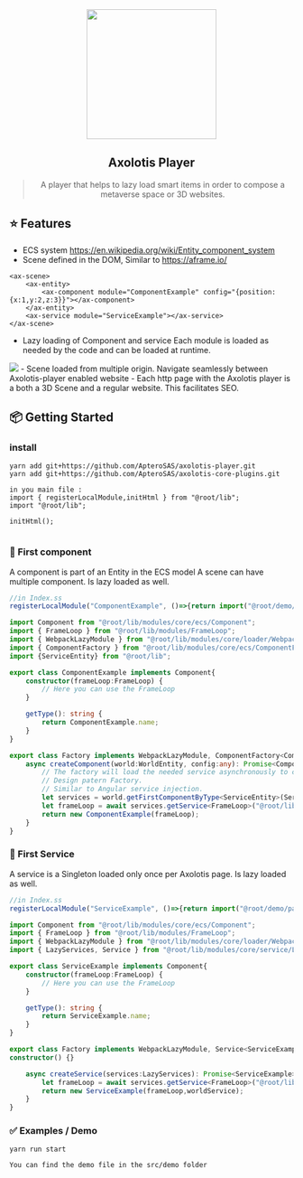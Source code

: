  <div align="center">
 <img align="center" width="230" src="https://cloudflare-ipfs.com/ipfs/bafkreifsgnkf7botlzpwcc2lv57ugwgf3xrmcjrez2kez4qd7o2cs3zjjm" />
  <h2>Axolotis Player</h2>
  <blockquote>A player that helps to lazy load smart items in order to compose a metaverse space or 3D websites.</blockquote>
  <strong></strong>

</div>

## ⭐️ Features

- ECS system https://en.wikipedia.org/wiki/Entity_component_system
- Scene defined in the DOM, Similar to https://aframe.io/
```
<ax-scene>
    <ax-entity>
        <ax-component module="ComponentExample" config="{position:{x:1,y:2,z:3}}"></ax-component>
    </ax-entity>
    <ax-service module="ServiceExample"></ax-service>
</ax-scene>
```
- Lazy loading of Component and service
Each module is loaded as needed by the code and can be loaded at runtime.
<img src="https://cloudflare-ipfs.com/ipfs/bafkreifeh2bhoxjflljq3btgixhhe4w2fh2ibuzmhjmvsjbb7nhsuswzc4" />
- Scene loaded from multiple origin. Navigate seamlessly between Axolotis-player enabled website
- Each http page with the Axolotis player is a both a 3D Scene and a regular website. This facilitates SEO.

## 📦 Getting Started
### install

```
yarn add git+https://github.com/ApteroSAS/axolotis-player.git
yarn add git+https://github.com/ApteroSAS/axolotis-core-plugins.git

in you main file :
import { registerLocalModule,initHtml } from "@root/lib";
import "@root/lib";

initHtml();


```

### 💎 First component
A component is part of an Entity in the ECS model
A scene can have multiple component.
Is lazy loaded as well.

```typescript
//in Index.ss
registerLocalModule("ComponentExample", ()=>{return import("@root/demo/page/ComponentExample")});
```

```typescript
import Component from "@root/lib/modules/core/ecs/Component";
import { FrameLoop } from "@root/lib/modules/FrameLoop";
import { WebpackLazyModule } from "@root/lib/modules/core/loader/WebpackLoader";
import { ComponentFactory } from "@root/lib/modules/core/ecs/ComponentFactory";
import {ServiceEntity} from "@root/lib";

export class ComponentExample implements Component{
    constructor(frameLoop:FrameLoop) {
        // Here you can use the FrameLoop
    }

    getType(): string {
        return ComponentExample.name;
    }
}

export class Factory implements WebpackLazyModule, ComponentFactory<ComponentExample>{
    async createComponent(world:WorldEntity, config:any): Promise<ComponentExample> {
        // The factory will load the needed service asynchronously to create an instance of this component. 
        // Design patern Factory. 
        // Similar to Angular service injection.
        let services = world.getFirstComponentByType<ServiceEntity>(ServiceEntity.name);
        let frameLoop = await services.getService<FrameLoop>("@root/lib/modules/FrameLoop");
        return new ComponentExample(frameLoop);
    }
}
```
### 🚀 First Service

A service is a Singleton loaded only once per Axolotis page.
Is lazy loaded as well.

```typescript
//in Index.ss
registerLocalModule("ServiceExample", ()=>{return import("@root/demo/page/ServiceExample")});
```

```typescript
import Component from "@root/lib/modules/core/ecs/Component";
import { FrameLoop } from "@root/lib/modules/FrameLoop";
import { WebpackLazyModule } from "@root/lib/modules/core/loader/WebpackLoader";
import { LazyServices, Service } from "@root/lib/modules/core/service/LazyServices";

export class ServiceExample implements Component{
    constructor(frameLoop:FrameLoop) {
        // Here you can use the FrameLoop
    }

    getType(): string {
        return ServiceExample.name;
    }
}

export class Factory implements WebpackLazyModule, Service<ServiceExample>{
constructor() {}

    async createService(services:LazyServices): Promise<ServiceExample> {
        let frameLoop = await services.getService<FrameLoop>("@root/lib/modules/FrameLoop");
        return new ServiceExample(frameLoop,worldService);
    }
}
```

### ✅ Examples / Demo

```
yarn run start

You can find the demo file in the src/demo folder
```
